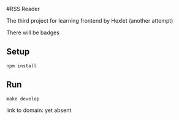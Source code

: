 #RSS Reader

The third project for learning frontend by Hexlet (another attempt)

There will be badges

## Setup

```
npm install
```

## Run

```
make develop
```


link to domain: yet absent
